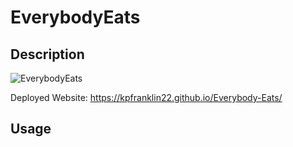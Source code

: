 # EverybodyEats

## Description

![EverybodyEats](https://user-images.githubusercontent.com/115495027/206746007-ed6f3df7-2e39-4b64-b2bf-ef216831900a.png)

Deployed Website: https://kpfranklin22.github.io/Everybody-Eats/

## Usage
